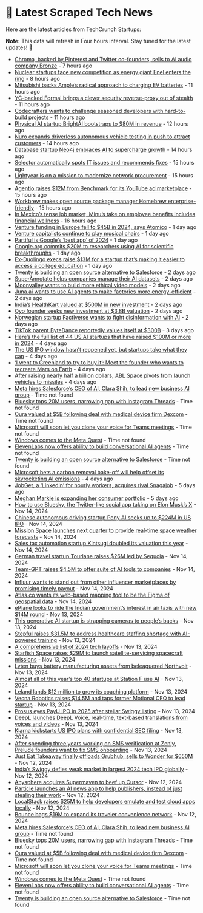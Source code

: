 
# 📰 Latest Scraped Tech News

Here are the latest articles from TechCrunch Startups:

**Note:** This data will refresh in Four hours interval. Stay tuned for the latest updates! 🔄
- [Chroma, backed by Pinterest and Twitter co-founders, sells to AI audio company Bronze](https://techcrunch.com/2024/11/19/chroma-backed-by-pinterest-and-twitter-cofounders-sells-to-ai-audio-company-bronze/) - 7 hours ago
- [Nuclear startups face new competition as energy giant Enel enters the ring](https://techcrunch.com/2024/11/19/nuclear-startups-face-new-competition-as-energy-giant-enel-enters-the-ring/) - 8 hours ago
- [Mitsubishi backs Ample’s radical approach to charging EV batteries](https://techcrunch.com/2024/11/19/mitsubishi-backs-amples-radical-approach-to-charging-ev-batteries/) - 11 hours ago
- [YC-backed Formal brings a clever security reverse-proxy out of stealth](https://techcrunch.com/2024/11/19/formal-secures-access-to-databases-and-internal-applications-at-the-network-level/) - 11 hours ago
- [Codecrafters wants to challenge seasoned developers with hard-to-build projects](https://techcrunch.com/2024/11/19/codecrafters-wants-to-challenge-seasoned-developers-with-hard-to-build-projects/) - 11 hours ago
- [Physical AI startup BrightAI bootstraps to $80M in revenue](https://techcrunch.com/2024/11/19/physical-ai-startup-brightai-bootstraps-to-80m-in-revenue/) - 12 hours ago
- [Nuro expands driverless autonomous vehicle testing in push to attract customers](https://techcrunch.com/2024/11/19/nuro-expands-driverless-autonomous-vehicle-testing-in-push-to-attract-customers/) - 14 hours ago
- [Database startup Neo4j embraces AI to supercharge growth](https://techcrunch.com/2024/11/19/database-startup-neo4j-embraces-ai-to-supercharge-growth/) - 14 hours ago
- [Selector automatically spots IT issues and recommends fixes](https://techcrunch.com/2024/11/19/selector-automatically-spots-it-issues-and-recommends-fixes/) - 15 hours ago
- [Lightyear is on a mission to modernize network procurement](https://techcrunch.com/2024/11/19/lightyear-is-on-a-mission-to-modernize-network-procurement/) - 15 hours ago
- [Agentio raises $12M from Benchmark for its YouTube ad marketplace](https://techcrunch.com/2024/11/19/agentio-raises-12-million-from-benchmark-for-its-youtube-ad-marketplace/) - 15 hours ago
- [Workbrew makes open source package manager Homebrew enterprise-friendly](https://techcrunch.com/2024/11/19/workbrew-makes-open-source-package-manager-homebrew-enterprise-friendly/) - 15 hours ago
- [In Mexico’s tense job market, Minu’s take on employee benefits includes financial wellness](https://techcrunch.com/2024/11/19/in-mexicos-tense-job-market-minus-take-on-employee-benefits-includes-financial-wellness/) - 16 hours ago
- [Venture funding in Europe fell to $45B in 2024, says Atomico](https://techcrunch.com/2024/11/18/venture-funding-in-europe-in-2024-fell-to-45-billion-says-atomico/) - 1 day ago
- [Venture capitalists continue to play musical chairs](https://techcrunch.com/2024/11/18/venture-capitalists-continue-to-play-musical-chairs/) - 1 day ago
- [Partiful is Google’s ‘best app’ of 2024](https://techcrunch.com/2024/11/18/partiful-is-googles-best-app-of-2024/) - 1 day ago
- [Google.org commits $20M to researchers using AI for scientific breakthroughs](https://techcrunch.com/2024/11/18/google-org-commits-20m-to-researchers-using-ai-for-scientific-breakthroughs/) - 1 day ago
- [Ex-Duolingo execs raise $13M for a startup that’s making it easier to access a college education](https://techcrunch.com/2024/11/18/ex-duolingo-execs-raise-13m-to-launch-startup-democratize-access-to-college-education/) - 1 day ago
- [Twenty is building an open source alternative to Salesforce](https://techcrunch.com/2024/11/18/twenty-is-building-an-open-source-alternative-to-salesforce/) - 2 days ago
- [SuperAnnotate helps companies manage their AI datasets](https://techcrunch.com/2024/11/18/superannotate-helps-companies-manage-their-ai-data-sets/) - 2 days ago
- [Moonvalley wants to build more ethical video models](https://techcrunch.com/2024/11/18/moonvalley-wants-to-build-more-ethical-video-models/) - 2 days ago
- [Juna.ai wants to use AI agents to make factories more energy-efficient](https://techcrunch.com/2024/11/18/juna-ai-wants-to-use-ai-agents-to-make-factories-more-energy-efficient/) - 2 days ago
- [India’s HealthKart valued at $500M in new investment](https://techcrunch.com/2024/11/18/india-healthkart-raises-153-million-in-new-funding/) - 2 days ago
- [Oyo founder seeks new investment at $3.8B valuation](https://techcrunch.com/2024/11/17/oyo-founder-seeks-new-investment-at-3-8-billion-valuation/) - 2 days ago
- [Norwegian startup Factiverse wants to fight disinformation with AI](https://techcrunch.com/2024/11/17/norwegian-startup-factiverse-wants-to-fight-disinformation-with-ai/) - 2 days ago
- [TikTok parent ByteDance reportedly values itself at $300B](https://techcrunch.com/2024/11/16/tiktok-parent-bytedance-reportedly-values-itself-at-300-billion/) - 3 days ago
- [Here’s the full list of 44 US AI startups that have raised $100M or more in 2024](https://techcrunch.com/2024/11/15/heres-the-full-list-of-44-us-ai-startups-that-have-raised-100m-or-more-in-2024/) - 4 days ago
- [The US IPO window hasn’t reopened yet, but startups take what they can](https://techcrunch.com/2024/11/15/the-us-ipo-window-hasnt-reopened-yet-but-startups-take-what-they-can/) - 4 days ago
- [‘I went to Greenland to try to buy it’: Meet the founder who wants to recreate Mars on Earth](https://techcrunch.com/2024/11/15/i-went-to-greenland-to-try-to-buy-it-meet-the-founder-who-wants-to-re-create-mars-on-earth/) - 4 days ago
- [After raising nearly half a billion dollars, ABL Space pivots from launch vehicles to missiles](https://techcrunch.com/2024/11/15/after-raising-nearly-half-a-billion-dollars-abl-space-pivots-from-launch-vehicles-to-missiles/) - 4 days ago
- [Meta hires Salesforce’s CEO of AI, Clara Shih, to lead new business AI group](https://techcrunch.com/2024/11/19/meta-hires-salesforces-ceo-of-ai-clara-shih-to-lead-new-business-ai-group/) - Time not found
- [Bluesky tops 20M users, narrowing gap with Instagram Threads](https://techcrunch.com/2024/11/19/bluesky-tops-20m-users-narrowing-gap-with-instagram-threads/) - Time not found
- [Oura valued at $5B following deal with medical device firm Dexcom](https://techcrunch.com/2024/11/19/oura-valued-at-5b-following-deal-with-medical-device-firm-dexcom/) - Time not found
- [Microsoft will soon let you clone your voice for Teams meetings](https://techcrunch.com/2024/11/19/soon-microsoft-will-let-teams-meeting-attendees-clone-their-voices/) - Time not found
- [Windows comes to the Meta Quest](https://techcrunch.com/2024/11/19/microsoft-is-bringing-windows-11-to-the-meta-quest/) - Time not found
- [ElevenLabs now offers ability to build conversational AI agents](https://techcrunch.com/2024/11/18/elevenlabs-now-offers-ability-to-build-conversational-ai-agents/) - Time not found
- [Twenty is building an open source alternative to Salesforce](https://techcrunch.com/2024/11/18/twenty-is-building-an-open-source-alternative-to-salesforce/) - Time not found
- [Microsoft bets a carbon removal bake-off will help offset its skyrocketing AI emissions](https://techcrunch.com/2024/11/15/microsoft-bets-a-carbon-removal-bake-off-will-help-offset-its-skyrocketing-ai-emissions/) - 4 days ago
- [JobGet, a ‘LinkedIn’ for hourly workers, acquires rival Snagajob](https://techcrunch.com/2024/11/15/jobget-a-linkedin-for-hourly-workers-acquires-rival-snagajob/) - 5 days ago
- [Meghan Markle is expanding her consumer portfolio](https://techcrunch.com/2024/11/15/meghan-markle-is-expanding-her-consumer-portfolio/) - 5 days ago
- [How to use Bluesky, the Twitter-like social app taking on Elon Musk’s X](https://techcrunch.com/2024/11/14/how-to-use-bluesky-the-twitter-like-app-thats-taking-on-elon-musks-x/) - Nov 14, 2024
- [Chinese autonomous driving startup Pony AI seeks up to $224M in US IPO](https://techcrunch.com/2024/11/14/chinese-autonomous-driving-startup-pony-ai-seeks-up-to-224m-in-us-ipo/) - Nov 14, 2024
- [Mission Space launches next quarter to provide real-time space weather forecasts](https://techcrunch.com/2024/11/14/mission-space-launches-next-quarter-to-provide-real-time-space-weather-forecasts/) - Nov 14, 2024
- [Sales tax automation startup Kintsugi doubled its valuation this year](https://techcrunch.com/2024/11/14/sales-tax-automation-startup-kintsugi-doubled-its-valuation-this-year/) - Nov 14, 2024
- [German travel startup Tourlane raises $26M led by Sequoia](https://techcrunch.com/2024/11/14/tourlane-the-german-travel-startup-raises-26m-led-by-sequoia/) - Nov 14, 2024
- [Team-GPT raises $4.5M to offer suite of AI tools to companies](https://techcrunch.com/2024/11/14/team-gpt-raises4-5m-to-offer-suite-of-ai-tools-to-companies/) - Nov 14, 2024
- [Influur wants to stand out from other influencer marketplaces by promising timely payout](https://techcrunch.com/2024/11/14/influur-wants-to-standout-from-other-influencer-marketplaces-by-promising-timely/) - Nov 14, 2024
- [Atlas.co wants its web-based mapping tool to be the Figma of geospatial data](https://techcrunch.com/2024/11/14/atlas-co-wants-its-web-based-mapping-tool-to-be-the-figma-of-geospatial-data/) - Nov 14, 2024
- [ePlane looks to ride the Indian government’s interest in air taxis with new $14M round](https://techcrunch.com/2024/11/13/eplane-looks-to-ride-the-indian-governments-interest-in-air-taxis-with-new-14m-round/) - Nov 13, 2024
- [This generative AI startup is strapping cameras to people’s backs](https://techcrunch.com/2024/11/13/this-generative-ai-startup-is-strapping-cameras-to-peoples-backs/) - Nov 13, 2024
- [Stepful raises $31.5M to address healthcare staffing shortage with AI-powered training](https://techcrunch.com/2024/11/13/stepful-raises-31-5m-to-address-healthcare-staffing-shortage-with-ai-powered-training/) - Nov 13, 2024
- [A comprehensive list of 2024 tech layoffs](https://techcrunch.com/2024/11/13/tech-layoffs-2024-list/) - Nov 13, 2024
- [Starfish Space raises $29M to launch satellite-servicing spacecraft missions](https://techcrunch.com/2024/11/13/starfish-space-raises-29m-to-launch-satellite-servicing-spacecraft/) - Nov 13, 2024
- [Lyten buys battery manufacturing assets from beleaguered Northvolt](https://techcrunch.com/2024/11/13/lyten-buys-battery-manufacturing-assets-from-beleaguered-northvolt/) - Nov 13, 2024
- [Almost all of this year’s top 40 startups at Station F use AI](https://techcrunch.com/2024/11/13/34-startup-out-of-this-years-top-40-startups-at-station-f-use-ai/) - Nov 13, 2024
- [Leland lands $12 million to grow its coaching platform](https://techcrunch.com/2024/11/13/leland-lands-12-million-to-grow-its-coaching-platform/) - Nov 13, 2024
- [Vecna Robotics raises $14.5M and taps former Motional CEO to lead startup](https://techcrunch.com/2024/11/13/vecna-robotics-raises-14-5m-and-taps-former-motional-ceo-to-lead-startup/) - Nov 13, 2024
- [Prosus eyes PayU IPO in 2025 after stellar Swiggy listing](https://techcrunch.com/2024/11/13/prosus-eyes-payu-ipo-in-2025-after-stellar-swiggy-listing/) - Nov 13, 2024
- [DeepL launches DeepL Voice, real-time, text-based translations from voices and videos](https://techcrunch.com/2024/11/13/deepl-launches-deepl-voice-real-time-text-based-translations-from-voices-and-videos/) - Nov 13, 2024
- [Klarna kickstarts US IPO plans with confidential SEC filing](https://techcrunch.com/2024/11/13/klarna-kickstarts-u-s-ipo-plans-with-confidential-sec-filing/) - Nov 13, 2024
- [After spending three years working on SMS verification at Zenly, Prelude founders want to fix SMS onboarding](https://techcrunch.com/2024/11/13/after-spending-three-years-working-on-sms-verification-at-zenly-prelude-wants-to-fix-sms-onboarding/) - Nov 13, 2024
- [Just Eat Takeaway finally offloads Grubhub, sells to Wonder for $650M](https://techcrunch.com/2024/11/12/just-eat-takeaway-sells-grubhub-to-wonder-for-650-million/) - Nov 12, 2024
- [India’s Swiggy defies weak market in largest 2024 tech IPO globally](https://techcrunch.com/2024/11/12/swiggy-debut-fuels-indias-food-quick-commerce-wars/) - Nov 12, 2024
- [Anysphere acquires Supermaven to beef up Cursor](https://techcrunch.com/2024/11/12/anysphere-acquires-supermaven-to-beef-up-cursor/) - Nov 12, 2024
- [Particle launches an AI news app to help publishers, instead of just stealing their work](https://techcrunch.com/2024/11/12/particle-launches-an-ai-news-app-to-help-publishers-instead-of-just-stealing-their-work/) - Nov 12, 2024
- [LocalStack raises $25M to help developers emulate and test cloud apps locally](https://techcrunch.com/2024/11/12/localstack-raises-25m-to-help-developers-emulate-and-test-cloud-apps-locally/) - Nov 12, 2024
- [Bounce bags $19M to expand its traveler convenience network](https://techcrunch.com/2024/11/12/bounce-grabs-19m-to-expand-its-traveller-convenience-network/) - Nov 12, 2024
- [Meta hires Salesforce’s CEO of AI, Clara Shih, to lead new business AI group](https://techcrunch.com/2024/11/19/meta-hires-salesforces-ceo-of-ai-clara-shih-to-lead-new-business-ai-group/) - Time not found
- [Bluesky tops 20M users, narrowing gap with Instagram Threads](https://techcrunch.com/2024/11/19/bluesky-tops-20m-users-narrowing-gap-with-instagram-threads/) - Time not found
- [Oura valued at $5B following deal with medical device firm Dexcom](https://techcrunch.com/2024/11/19/oura-valued-at-5b-following-deal-with-medical-device-firm-dexcom/) - Time not found
- [Microsoft will soon let you clone your voice for Teams meetings](https://techcrunch.com/2024/11/19/soon-microsoft-will-let-teams-meeting-attendees-clone-their-voices/) - Time not found
- [Windows comes to the Meta Quest](https://techcrunch.com/2024/11/19/microsoft-is-bringing-windows-11-to-the-meta-quest/) - Time not found
- [ElevenLabs now offers ability to build conversational AI agents](https://techcrunch.com/2024/11/18/elevenlabs-now-offers-ability-to-build-conversational-ai-agents/) - Time not found
- [Twenty is building an open source alternative to Salesforce](https://techcrunch.com/2024/11/18/twenty-is-building-an-open-source-alternative-to-salesforce/) - Time not found